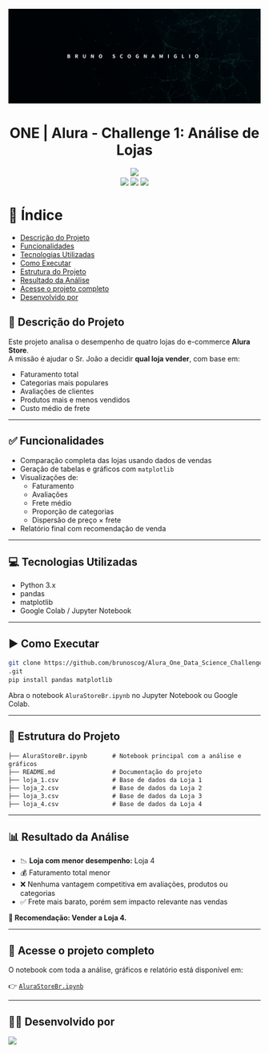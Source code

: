 
<p align="center">
  <img src="brunoscog-cover.jpg" alt="Imagem de capa do projeto">
</p>

<h1 align="center"> ONE | Alura - Challenge 1: Análise de Lojas </h1>

<p align="center">
  <img src="http://img.shields.io/static/v1?label=STATUS&message=PROJETO%20CONCLUÍDO&color=GREEN&style=for-the-badge"/>
  <br>
  <img src="https://img.shields.io/badge/Python-3776AB.svg?style=for-the-badge&logo=python&logoColor=white" />
  <img src="https://img.shields.io/badge/Pandas-150458.svg?style=for-the-badge&logo=pandas&logoColor=white" />
  <img src="https://img.shields.io/badge/Matplotlib-20232A?style=for-the-badge&logo=matplotlib&logoColor=white" />
</p>

# 📌 Índice

* [Descrição do Projeto](#descrição-do-projeto)
* [Funcionalidades](#funcionalidades)
* [Tecnologias Utilizadas](#tecnologias-utilizadas)
* [Como Executar](#como-executar)
* [Estrutura do Projeto](#estrutura-do-projeto)
* [Resultado da Análise](#resultado-da-análise)
* [Acesse o projeto completo](#acesse-o-projeto-completo)
* [Desenvolvido por](#desenvolvido-por)

## 🧾 Descrição do Projeto

Este projeto analisa o desempenho de quatro lojas do e-commerce **Alura Store**.  
A missão é ajudar o Sr. João a decidir **qual loja vender**, com base em:

- Faturamento total
- Categorias mais populares
- Avaliações de clientes
- Produtos mais e menos vendidos
- Custo médio de frete

---

## ✅ Funcionalidades

- Comparação completa das lojas usando dados de vendas
- Geração de tabelas e gráficos com `matplotlib`
- Visualizações de:
  - Faturamento
  - Avaliações
  - Frete médio
  - Proporção de categorias
  - Dispersão de preço × frete
- Relatório final com recomendação de venda

---

## 💻 Tecnologias Utilizadas

- Python 3.x
- pandas
- matplotlib
- Google Colab / Jupyter Notebook

---

## ▶️ Como Executar

```bash
git clone https://github.com/brunoscog/Alura_One_Data_Science_Challenge_1
.git
pip install pandas matplotlib
```

Abra o notebook `AluraStoreBr.ipynb` no Jupyter Notebook ou Google Colab.

---

## 📁 Estrutura do Projeto

```plaintext
├── AluraStoreBr.ipynb       # Notebook principal com a análise e gráficos
├── README.md                # Documentação do projeto
├── loja_1.csv               # Base de dados da Loja 1
├── loja_2.csv               # Base de dados da Loja 2
├── loja_3.csv               # Base de dados da Loja 3
├── loja_4.csv               # Base de dados da Loja 4
```

---

## 📊 Resultado da Análise

- 📉 **Loja com menor desempenho:** Loja 4
- 💰 Faturamento total menor
- ❌ Nenhuma vantagem competitiva em avaliações, produtos ou categorias
- ✅ Frete mais barato, porém sem impacto relevante nas vendas

**📝 Recomendação: Vender a Loja 4.**

---

## 📘 Acesse o projeto completo

O notebook com toda a análise, gráficos e relatório está disponível em:

👉 [`AluraStoreBr.ipynb`](./AluraStoreBr.ipynb)

---

## 👨‍💻 Desenvolvido por

<img src="https://media.licdn.com/dms/image/v2/D4D03AQE5oHHVZzjwIg/profile-displayphoto-shrink_200_200/profile-displayphoto-shrink_200_200/0/1727484820568?e=2147483647&v=beta&t=JuBlRoJK5c2EUbs18LthUHalzmlM4A_2Zi16PzAlwmc" width=115>
